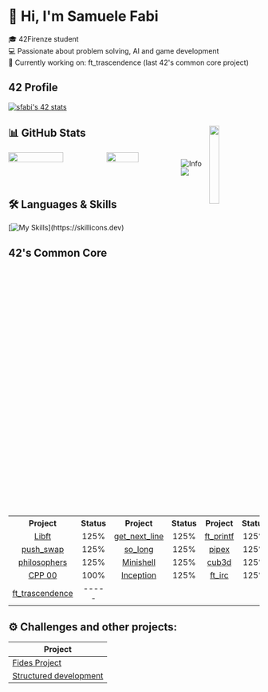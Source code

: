 # 👋 Hi, I'm Samuele Fabi

🎓 42Firenze student  
💻 Passionate about problem solving, AI and game development  
🌱 Currently working on: ft_trascendence (last 42's common core project)

## 42 Profile
[![sfabi's 42 stats](https://badge.mediaplus.ma/greenbinary/sfabi?1337Badge=off&UM6P=off)](https://github.com/oakoudad/badge42)

## 📊 GitHub Stats <img align="right" width="20%" src="https://komarev.com/ghpvc/?username=sfabi&label=PROFILE+VIEWS">
<div style="display: flex; justify-content: center;">
  <img width="56%" src="https://github-readme-stats.vercel.app/api?username=Sfabi28&theme=transparent&show_icons=true">
  <img width="42.5%" src="https://github-readme-stats.vercel.app/api/top-langs/?username=Sfabi28&theme=transparent&layout=compact">

  ![Info](https://github-profile-summary-cards.vercel.app/api/cards/profile-details?username=Sfabi28&theme=transparent)
  ![](https://github-profile-summary-cards.vercel.app/api/cards/productive-time?username=Sfabi28&theme=transparent)

</div>

## 🛠️ Languages & Skills
[![My Skills](https://skillicons.dev/icons?i=c,cpp,ts,py,lua,bash,linux,docker,git,github,vscode,)](https://skillicons.dev)
## 42's Common Core

<table>
  <tr>
    <th align="center">Project</th>
    <th align="center">Status</th>
    <th align="center">Project</th>
    <th align="center">Status</th>
    <th align="center">Project</th>
    <th align="center">Status</th>
  </tr>
  <tr>
    <td align="center"><a href="https://github.com/Sfabi28/libft">Libft</a></td>
    <td align="center">125%</td>
    <td align="center"><a href="https://github.com/Sfabi28/get_next_line">get_next_line</a></td>
    <td align="center">125%</td>
    <td align="center"><a href="https://github.com/Sfabi28/ft_printf">ft_printf</a></td>
    <td align="center">125%</td>
  </tr>
  <tr>
    <td align="center"><a href="https://github.com/Sfabi28/push_swap">push_swap</a></td>
    <td align="center">125%</td>
    <td align="center"><a href="https://github.com/Sfabi28/so_long">so_long</a></td>
    <td align="center">125%</td>
    <td align="center"><a href="https://github.com/Sfabi28/pipex">pipex</a></td>
    <td align="center">125%</td>
  </tr>
  <tr>
    <td align="center"><a href="https://github.com/Sfabi28/Philopophers">philosophers</a></td>
    <td align="center">125%</td>
    <td align="center"><a href="https://github.com/Sfabi28/Minishell">Minishell</a></td>
    <td align="center">125%</td>
    <td align="center"><a href="https://github.com/Sfabi28/cub3D">cub3d</a></td>
    <td align="center">125%</td>
  </tr>
  <tr>
    <td align="center"><a href="https://github.com/Sfabi28/CPP">CPP 00</a></td>
    <td align="center">100%</td>
    <td align="center"><a href="https://github.com/Sfabi28/inception">Inception</a></td>
    <td align="center">125%</td>
    <td align="center"><a href="https://github.com/Sfabi28/ft_irc">ft_irc</a></td>
    <td align="center">125%</td>
  </tr>
  <tr>
    <td align="center"><a href="https://github.com/Sfabi28/ft_trascendence">ft_trascendence</a></td>
    <td align="center">-----</td>
    <td align="center"></td>
    <td align="center"></td>
    <td align="center"></td>
    <td align="center"></td>
  </tr>
</table>
 
## ⚙️ Challenges and other projects:

| Project         |
|-----------------|
| [Fides Project](https://github.com/Sfabi28/Fides-Project) |
| [Structured development](https://github.com/Sfabi28/42xunifi-structured-development-2025-sfabi) |

